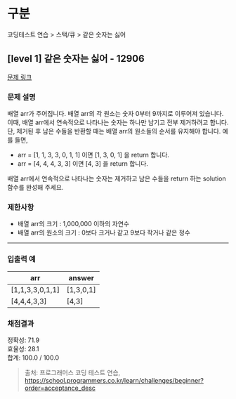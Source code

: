 # 구분

코딩테스트 연습 > 스택/큐 > 같은 숫자는 싫어

## [level 1] 같은 숫자는 싫어 - 12906

[문제 링크](https://school.programmers.co.kr/learn/courses/30/lessons/12906)

### 문제 설명

<p>
배열 arr가 주어집니다. 배열 arr의 각 원소는 숫자 0부터 9까지로 이루어져 있습니다. 이때, 배열 arr에서 연속적으로 나타나는 숫자는 하나만 남기고 전부 제거하려고 합니다. 단, 제거된 후 남은 수들을 반환할 때는 배열 arr의 원소들의 순서를 유지해야 합니다. 예를 들면,<br />
  <ul>
    <li>arr = [1, 1, 3, 3, 0, 1, 1] 이면 [1, 3, 0, 1] 을 return 합니다.</li>
    <li>arr = [4, 4, 4, 3, 3] 이면 [4, 3] 을 return 합니다.</li>
  </ul>
배열 arr에서 연속적으로 나타나는 숫자는 제거하고 남은 수들을 return 하는 solution 함수를 완성해 주세요.
</p>

### 제한사항

<ul>
  <li>배열 arr의 크기 : 1,000,000 이하의 자연수</li>
  <li>배열 arr의 원소의 크기 : 0보다 크거나 같고 9보다 작거나 같은 정수</li>
</ul>

<hr>

### 입출력 예

<table class="table">
  <thead>
    <tr>
      <th>arr</th>
      <th>answer</th>
    </tr>
  </thead>
  <tbody>
    <tr>
      <td>[1,1,3,3,0,1,1]</td>
      <td>[1,3,0,1]</td>
    </tr>
    <tr>
      <td>[4,4,4,3,3]</td>
      <td>[4,3]</td>
    </tr>
  </tbody>
</table>

### 채점결과

정확성: 71.9<br/>
효율성: 28.1<br/>
합계: 100.0 / 100.0

> 출처: 프로그래머스 코딩 테스트 연습, https://school.programmers.co.kr/learn/challenges/beginner?order=acceptance_desc
